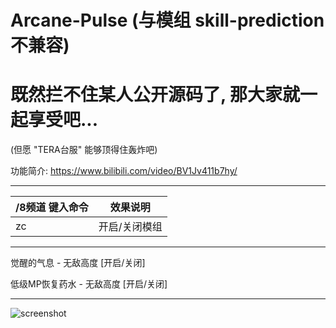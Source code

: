 # Arcane-Pulse (与模组 skill-prediction 不兼容)

# 既然拦不住某人公开源码了, 那大家就一起享受吧...

(但愿 "TERA台服" 能够顶得住轰炸吧)

功能简介: https://www.bilibili.com/video/BV1Jv411b7hy/

------

/8频道 键入命令 | 效果说明
--- | ---
zc | 开启/关闭模组

---

觉醒的气息 - 无敌高度 [开启/关闭]

低级MP恢复药水 - 无敌高度 [开启/关闭]

---

![screenshot](https://github.com/tera-mod/Arcane-Pulse/blob/main/screenshot/01.png)
